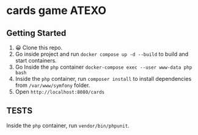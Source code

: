 # cards game ATEXO

## Getting Started
1. 😀 Clone this repo.
2. Go inside project and run `docker compose up -d --build` to build and start containers.
3. Go Inside the `php` container `docker-compose exec --user www-data php bash`
4. Inside the `php` container, run `composer install` to install dependencies from `/var/www/symfony` folder.
5. Open `http://localhost:8080/cards`

## TESTS
Inside the `php` container, run `vendor/bin/phpunit`.
